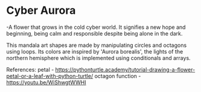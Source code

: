 # Cyber Aurora 

-A flower that grows in the cold cyber world. It signifies a new hope and beginning, being calm and responsible despite being alone in the dark.

This mandala art shapes are made by manipulating circles and octagons using loops.
Its colors are inspired by 'Aurora borealis', the lights of the northern hemisphere which is implemented using conditionals and arrays.

References:
petal  - https://pythonturtle.academy/tutorial-drawing-a-flower-petal-or-a-leaf-with-python-turtle/
octagon function - https://youtu.be/WiShwgtWWHI
